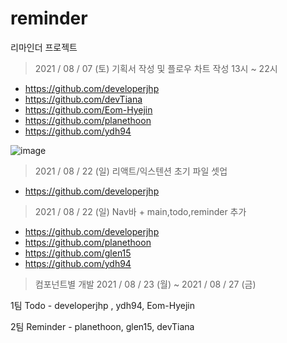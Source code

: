 # reminder
리마인더 프로젝트

> 2021 / 08 / 07 (토)  기획서 작성 및 플로우 차트 작성  13시 ~ 22시 
+ https://github.com/developerjhp
+ https://github.com/devTiana
+ https://github.com/Eom-Hyejin
+ https://github.com/planethoon
+ https://github.com/ydh94

![image](https://user-images.githubusercontent.com/85682854/128624654-b9aa819a-6a1d-4a76-a3db-343b4d6e7db6.png)

> 2021 / 08 / 22 (일) 리액트/익스텐션 초기 파일 셋업 
+ https://github.com/developerjhp

> 2021 / 08 / 22 (일) Nav바 + main,todo,reminder 추가
+ https://github.com/developerjhp
+ https://github.com/planethoon
+ https://github.com/glen15
+ https://github.com/ydh94


> 컴포넌트별 개발 2021 / 08 / 23 (월) ~ 2021 / 08 / 27 (금) 

1팀 Todo - developerjhp , ydh94, Eom-Hyejin

2팀 Reminder - planethoon, glen15, devTiana
